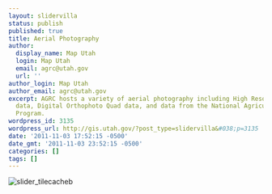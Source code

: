 ```yaml
---
layout: slidervilla
status: publish
published: true
title: Aerial Photography
author:
  display_name: Map Utah
  login: Map Utah
  email: agrc@utah.gov
  url: ''
author_login: Map Utah
author_email: agrc@utah.gov
excerpt: AGRC hosts a variety of aerial photography including High Resolution Orthophotograph
  data, Digital Orthophoto Quad data, and data from the National Agricultural Imagery
  Program.
wordpress_id: 3135
wordpress_url: http://gis.utah.gov/?post_type=slidervilla&#038;p=3135
date: '2011-11-03 17:52:15 -0500'
date_gmt: '2011-11-03 23:52:15 -0500'
categories: []
tags: []
---
```

<p><img class="ngg-singlepic ngg-none" src="http://gis.utah.gov/gallery/slider-items/slider_tilecacheb.png" alt="slider_tilecacheb" /></p>
